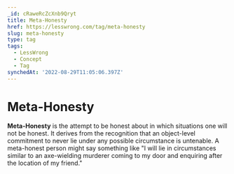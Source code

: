 ```yaml
---
_id: cRaweRcZcXnb9Qryt
title: Meta-Honesty
href: https://lesswrong.com/tag/meta-honesty
slug: meta-honesty
type: tag
tags:
  - LessWrong
  - Concept
  - Tag
synchedAt: '2022-08-29T11:05:06.397Z'
---
```


# Meta-Honesty

**Meta-Honesty** is the attempt to be honest about in which situations one will not be honest. It derives from the recognition that an object-level commitment to never lie under any possible circumstance is untenable. A meta-honest person might say something like "I will lie in circumstances similar to an axe-wielding murderer coming to my door and enquiring after the location of my friend."
